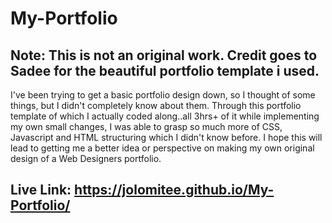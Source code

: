 # My-Portfolio
## Note: This is not an original work. Credit goes to Sadee for the beautiful portfolio template i used.
 I've been trying to get a basic portfolio design down, so I thought of some things, but I didn't completely know about them.
 Through this portfolio template of which I actually coded along..all 3hrs+ of it while implementing my own small changes,
 I was able to grasp so much more of CSS, Javascript and HTML structuring which I didn't know before. I hope this will lead to getting me 
 a better idea or perspective on making my own original design of a Web Designers portfolio.
 
 ## Live Link: https://jolomitee.github.io/My-Portfolio/
